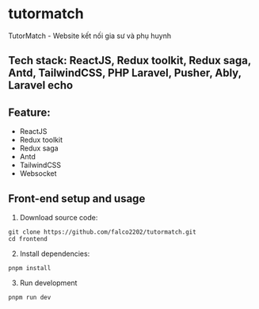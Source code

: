 # tutormatch
TutorMatch - Website kết nối gia sư và phụ huynh

## Tech stack: ReactJS, Redux toolkit, Redux saga, Antd, TailwindCSS, PHP Laravel, Pusher, Ably, Laravel echo

## Feature: 
- ReactJS
- Redux toolkit
- Redux saga
- Antd
- TailwindCSS
- Websocket

## Front-end setup and usage
1. Download source code:
```
git clone https://github.com/falco2202/tutormatch.git
cd frontend
```
2. Install dependencies:
```
pnpm install
```
3. Run development
```
pnpm run dev
```
